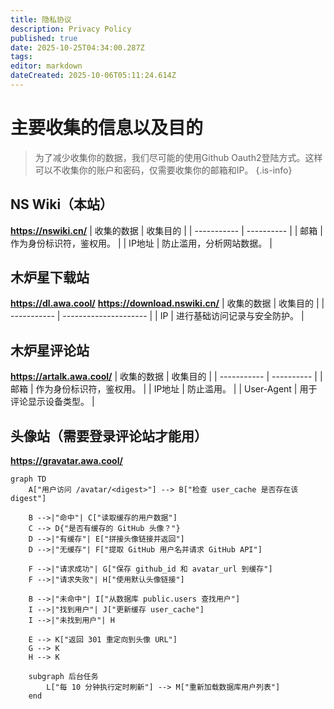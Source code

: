 ```yaml
---
title: 隐私协议
description: Privacy Policy
published: true
date: 2025-10-25T04:34:00.287Z
tags: 
editor: markdown
dateCreated: 2025-10-06T05:11:24.614Z
---
```


# 主要收集的信息以及目的

> 为了减少收集你的数据，我们尽可能的使用Github Oauth2登陆方式。这样可以不收集你的账户和密码，仅需要收集你的邮箱和IP。
{.is-info}

## NS Wiki（本站）
**https://nswiki.cn/**
| 收集的数据 | 收集目的 |
| ----------- | ---------- |
| 邮箱    | 作为身份标识符，鉴权用。 |
| IP地址  | 防止滥用，分析网站数据。 |

## 木炉星下载站
**https://dl.awa.cool/** **https://download.nswiki.cn/**
| 收集的数据 | 收集目的 |
| ----------- | --------------------- |
| IP          | 进行基础访问记录与安全防护。 |

## 木炉星评论站
**https://artalk.awa.cool/**
| 收集的数据 | 收集目的 |
| ----------- | ---------- |
| 邮箱         | 作为身份标识符，鉴权用。 |
| IP地址       | 防止滥用。 |
| User-Agent  | 用于评论显示设备类型。 |

## 头像站（需要登录评论站才能用）
**https://gravatar.awa.cool/**
```Mermaid
graph TD
    A["用户访问 /avatar/<digest>"] --> B["检查 user_cache 是否存在该 digest"]

    B -->|"命中"| C["读取缓存的用户数据"]
    C --> D{"是否有缓存的 GitHub 头像？"}
    D -->|"有缓存"| E["拼接头像链接并返回"]
    D -->|"无缓存"| F["提取 GitHub 用户名并请求 GitHub API"]

    F -->|"请求成功"| G["保存 github_id 和 avatar_url 到缓存"]
    F -->|"请求失败"| H["使用默认头像链接"]

    B -->|"未命中"| I["从数据库 public.users 查找用户"]
    I -->|"找到用户"| J["更新缓存 user_cache"]
    I -->|"未找到用户"| H

    E --> K["返回 301 重定向到头像 URL"]
    G --> K
    H --> K

    subgraph 后台任务
        L["每 10 分钟执行定时刷新"] --> M["重新加载数据库用户列表"]
    end

```